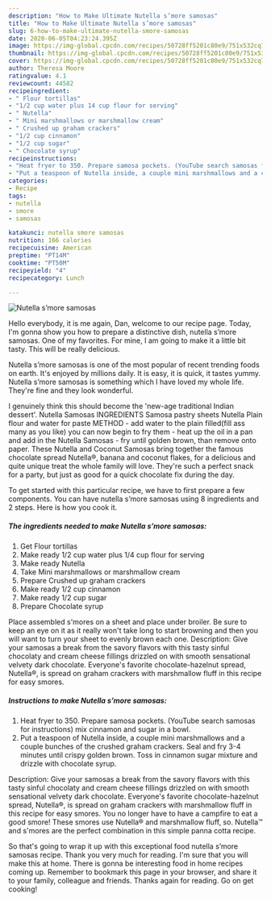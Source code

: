 ```yaml
---
description: "How to Make Ultimate Nutella s’more samosas"
title: "How to Make Ultimate Nutella s’more samosas"
slug: 6-how-to-make-ultimate-nutella-smore-samosas
date: 2020-06-05T04:23:24.395Z
image: https://img-global.cpcdn.com/recipes/50728ff5201c80e9/751x532cq70/nutella-smore-samosas-recipe-main-photo.jpg
thumbnail: https://img-global.cpcdn.com/recipes/50728ff5201c80e9/751x532cq70/nutella-smore-samosas-recipe-main-photo.jpg
cover: https://img-global.cpcdn.com/recipes/50728ff5201c80e9/751x532cq70/nutella-smore-samosas-recipe-main-photo.jpg
author: Theresa Moore
ratingvalue: 4.1
reviewcount: 44582
recipeingredient:
- " Flour tortillas"
- "1/2 cup water plus 14 cup flour for serving"
- " Nutella"
- " Mini marshmallows or marshmallow cream"
- " Crushed up graham crackers"
- "1/2 cup cinnamon"
- "1/2 cup sugar"
- " Chocolate syrup"
recipeinstructions:
- "Heat fryer to 350. Prepare samosa pockets. (YouTube search samosas for instructions) mix cinnamon and sugar in a bowl."
- "Put a teaspoon of Nutella inside, a couple mini marshmallows and a couple bunches of the crushed graham crackers. Seal and fry 3-4 minutes until crispy golden brown. Toss in cinnamon sugar mixture and drizzle with chocolate syrup."
categories:
- Recipe
tags:
- nutella
- smore
- samosas

katakunci: nutella smore samosas 
nutrition: 166 calories
recipecuisine: American
preptime: "PT14M"
cooktime: "PT50M"
recipeyield: "4"
recipecategory: Lunch

---
```



![Nutella s’more samosas](https://img-global.cpcdn.com/recipes/50728ff5201c80e9/751x532cq70/nutella-smore-samosas-recipe-main-photo.jpg)

Hello everybody, it is me again, Dan, welcome to our recipe page. Today, I'm gonna show you how to prepare a distinctive dish, nutella s’more samosas. One of my favorites. For mine, I am going to make it a little bit tasty. This will be really delicious.

Nutella s’more samosas is one of the most popular of recent trending foods on earth. It's enjoyed by millions daily. It is easy, it is quick, it tastes yummy. Nutella s’more samosas is something which I have loved my whole life. They're fine and they look wonderful.

I genuinely think this should become the &#39;new-age traditional Indian dessert&#39;. Nutella Samosas INGREDIENTS Samosa pastry sheets Nutella Plain flour and water for paste METHOD - add water to the plain filled(fill ass many as you like) you can now begin to fry them - heat up the oil in a pan and add in the Nutella Samosas - fry until golden brown, than remove onto paper. These Nutella and Coconut Samosas bring together the famous chocolate spread Nutella®, banana and coconut flakes, for a delicious and quite unique treat the whole family will love. They&#39;re such a perfect snack for a party, but just as good for a quick chocolate fix during the day.


To get started with this particular recipe, we have to first prepare a few components. You can have nutella s’more samosas using 8 ingredients and 2 steps. Here is how you cook it.

<!--inarticleads1-->

##### The ingredients needed to make Nutella s’more samosas:

1. Get  Flour tortillas
1. Make ready 1/2 cup water plus 1/4 cup flour for serving
1. Make ready  Nutella
1. Take  Mini marshmallows or marshmallow cream
1. Prepare  Crushed up graham crackers
1. Make ready 1/2 cup cinnamon
1. Make ready 1/2 cup sugar
1. Prepare  Chocolate syrup


Place assembled s&#39;mores on a sheet and place under broiler. Be sure to keep an eye on it as it really won&#39;t take long to start browning and then you will want to turn your sheet to evenly brown each one. Description: Give your samosas a break from the savory flavors with this tasty sinful chocolaty and cream cheese fillings drizzled on with smooth sensational velvety dark chocolate. Everyone&#39;s favorite chocolate-hazelnut spread, Nutella®, is spread on graham crackers with marshmallow fluff in this recipe for easy smores. 

<!--inarticleads2-->

##### Instructions to make Nutella s’more samosas:

1. Heat fryer to 350. Prepare samosa pockets. (YouTube search samosas for instructions) mix cinnamon and sugar in a bowl.
1. Put a teaspoon of Nutella inside, a couple mini marshmallows and a couple bunches of the crushed graham crackers. Seal and fry 3-4 minutes until crispy golden brown. Toss in cinnamon sugar mixture and drizzle with chocolate syrup.


Description: Give your samosas a break from the savory flavors with this tasty sinful chocolaty and cream cheese fillings drizzled on with smooth sensational velvety dark chocolate. Everyone&#39;s favorite chocolate-hazelnut spread, Nutella®, is spread on graham crackers with marshmallow fluff in this recipe for easy smores. You no longer have to have a campfire to eat a good smore! These smores use Nutella® and marshmallow fluff, so. Nutella™ and s&#39;mores are the perfect combination in this simple panna cotta recipe. 

So that's going to wrap it up with this exceptional food nutella s’more samosas recipe. Thank you very much for reading. I'm sure that you will make this at home. There is gonna be interesting food in home recipes coming up. Remember to bookmark this page in your browser, and share it to your family, colleague and friends. Thanks again for reading. Go on get cooking!
